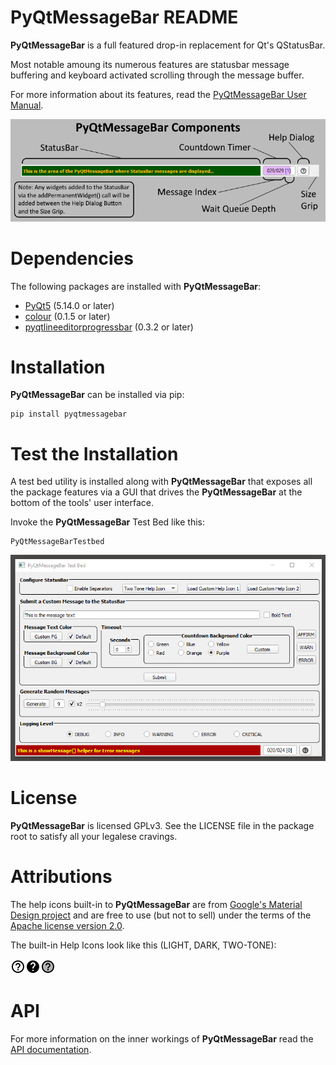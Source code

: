 # PyQtMessageBar README #

**PyQtMessageBar** is a full featured drop-in replacement for Qt's QStatusBar.

Most notable amoung its numerous features are statusbar message buffering and 
keyboard activated scrolling through the message buffer.

For more information about its features, read the [PyQtMessageBar User Manual](https://eruber.github.io/PyQtMessageBar/build/html/index.html).

![](/docs/source/_static/components_readme.png)

# Dependencies #
The following packages are installed with **PyQtMessageBar**:

- 	[PyQt5](https://riverbankcomputing.com/software/pyqt/intro) (5.14.0 or later)
- 	[colour](https://pypi.org/project/colour/) (0.1.5 or later)
- 	[pyqtlineeditorprogressbar](https://github.com/eruber/pyqtlineeditprogressbar) (0.3.2 or later)

# Installation #
**PyQtMessageBar** can be installed via pip:

	pip install pyqtmessagebar

# Test the Installation #
A test bed utility is installed along with **PyQtMessageBar** that exposes all the package features via a GUI that drives the **PyQtMessageBar** at the bottom of the tools' user interface.

Invoke the **PyQtMessageBar** Test Bed like this:

	PyQtMessageBarTestbed

![](/docs/source/_static/testbed.png)

# License #
**PyQtMessageBar** is licensed GPLv3. See the LICENSE file in the package root to satisfy all your legalese cravings. 

# Attributions #
The help icons built-in to **PyQtMessageBar** are from [Google's Material Design project](https://material.io/resources/icons/?style=baseline) and are free to use (but not to sell) under the terms of the [Apache license version 2.0](https://www.apache.org/licenses/LICENSE-2.0.html).

The built-in Help Icons look like this (LIGHT, DARK, TWO-TONE):

![](/docs/source/_static/help_icons.png)		

# API #
For more information on the inner workings of **PyQtMessageBar** read the [API documentation](https://eruber.github.io/PyQtMessageBar/build/html/api.html).



